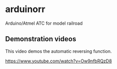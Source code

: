 # arduinorr
Arduino/Atmel ATC for model railroad

## Demonstration videos
This video demos the automatic reversing function.

https://www.youtube.com/watch?v=Ow9nfbRQzD8
